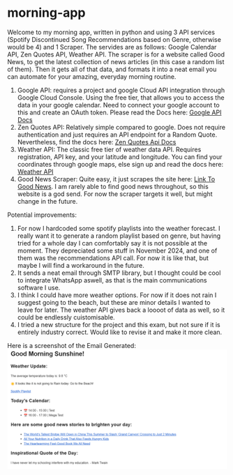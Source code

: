 # morning-app

Welcome to my morning app, written in python and using 3 API services (Spotify Discontinued Song Recommendations based on Genre, otherwise would be 4) and 1 Scraper. The servides are as follows: Google Calendar API, Zen Quotes API, Weather API. The scraper is for a website called Good News, to get the latest collection of news articles (in this case a random list of them). Then it gets all of that data, and formats it into a neat email you can automate for your amazing, everyday morning routine.

1. Google API: requires a project and google Cloud API integration through Google Cloud Console. Using the free tier, that allows you to access the data in your google calendar. Need to connect your google account to this and create an OAuth token. Please read the Docs here: [Google API Docs](https://developers.google.com/workspace/docs/api/reference/rest)
2. Zen Quotes API: Relatively simple compared to google. Does not require authentication and just requires an API endpoint for a Random Quote. Nevertheless, find the docs here: [Zen Quotes Api Docs](https://docs.zenquotes.io/zenquotes-documentation/#api-structure)
3. Weather API: The classic free tier of weather data API. Requires registration, API key, and your latitude and longitude. You can find your coordinates through google maps, else sign up and read the docs here: [Weather API](https://openweathermap.org/api)
4. Good News Scraper: Quite easy, it just scrapes the site here: [Link To Good News](https://www.goodnewsnetwork.org/). I am rarely able to find good news throughout, so this website is a god send. For now the scraper targets it well, but might change in the future.

Potential improvements:
1. For now I hardcoded some spotify playlists into the weather forecast. I really want it to generate a random playlist based on genre, but having tried for a whole day I can comfortably say it is not possible at the moment. They depreciated some stuff in November 2024, and one of them was the recommendations API call. For now it is like that, but maybe I will find a workaround in the future.
2. It sends a neat email through SMTP library, but I thought could be cool to integrate WhatsApp aswell, as that is the main communications software I use.
3. I think I could have more weather options. For now if it does not rain I suggest going to the beach, but these are minor details I wanted to leave for later. The weather API gives back a loooot of data as well, so it could be endlessly cuistomisable. 
4. I tried a new structure for the project and this exam, but not sure if it is entirely industry correct. Would like to revise it and make it more clean.

Here is a screenshot of the Email Generated:
![Screen Shot of Working App](test_screenshot.png)
